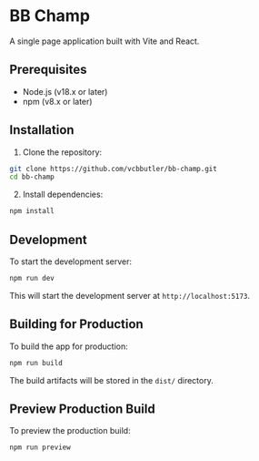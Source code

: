 # BB Champ

A single page application built with Vite and React.

## Prerequisites

- Node.js (v18.x or later)
- npm (v8.x or later)

## Installation

1. Clone the repository:
```bash
git clone https://github.com/vcbbutler/bb-champ.git
cd bb-champ
```

2. Install dependencies:
```bash
npm install
```

## Development

To start the development server:

```bash
npm run dev
```

This will start the development server at `http://localhost:5173`.

## Building for Production

To build the app for production:

```bash
npm run build
```

The build artifacts will be stored in the `dist/` directory.

## Preview Production Build

To preview the production build:

```bash
npm run preview
```